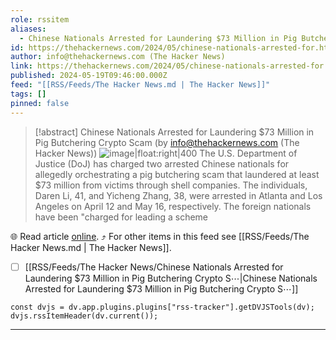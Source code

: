 ```yaml
---
role: rssitem
aliases:
  - Chinese Nationals Arrested for Laundering $73 Million in Pig Butchering Crypto Scam
id: https://thehackernews.com/2024/05/chinese-nationals-arrested-for.html
author: info@thehackernews.com (The Hacker News)
link: https://thehackernews.com/2024/05/chinese-nationals-arrested-for.html
published: 2024-05-19T09:46:00.000Z
feed: "[[RSS/Feeds/The Hacker News.md | The Hacker News]]"
tags: []
pinned: false
---
```


> [!abstract] Chinese Nationals Arrested for Laundering $73 Million in Pig Butchering Crypto Scam (by info@thehackernews.com (The Hacker News))
> ![image|float:right|400](https://blogger.googleusercontent.com/img/b/R29vZ2xl/AVvXsEgYY-3t_2tEUCVX41dZcLK7NZIikQ7t63JtNS5jX7NbaaimvXybHsXlveMWPFT7QoHTxI9pM4DTdCije4sDSd7Yt6c46gYuudMKp1Ud0L92UBMhLd_6-0_QldH6ucXCnWnOEbzO52dMTHetk494taJhWkjOi6pows13Ixl-zhXBPBkCiAt8k9kD51LsiNip/s1600/pig.png) The U.S. Department of Justice (DoJ) has charged two arrested Chinese nationals for allegedly orchestrating a pig butchering scam that laundered at least $73 million from victims through shell companies. The individuals, Daren Li, 41, and Yicheng Zhang, 38, were arrested in Atlanta and Los Angeles on April 12 and May 16, respectively. The foreign nationals have been "charged for leading a scheme

🌐 Read article [online](https://thehackernews.com/2024/05/chinese-nationals-arrested-for.html). ⤴ For other items in this feed see [[RSS/Feeds/The Hacker News.md | The Hacker News]].

- [ ] [[RSS/Feeds/The Hacker News/Chinese Nationals Arrested for Laundering $73 Million in Pig Butchering Crypto S⋯|Chinese Nationals Arrested for Laundering $73 Million in Pig Butchering Crypto S⋯]]

~~~dataviewjs
const dvjs = dv.app.plugins.plugins["rss-tracker"].getDVJSTools(dv);
dvjs.rssItemHeader(dv.current());
~~~

- - -

